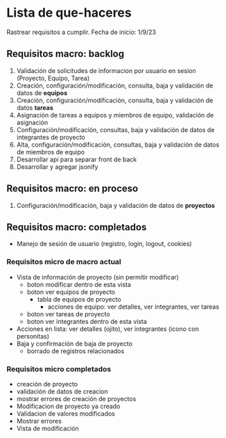 # Lista de que-haceres

Rastrear requisitos a cumplir.
Fecha de inicio: 1/9/23

## Requisitos macro: backlog

1. Validación de solicitudes de informacion por usuario en sesion (Proyecto, Equipo, Tarea)
1. Creación, configuración/modificación,  consulta, baja y validación de datos de **equipos**
1. Creación, configuración/modificación,  consulta, baja y validación de datos **tareas**
1. Asignación de tareas a equipos y miembros de equipo, validación de asignación
1. Configuración/modificación, consultas, baja y validación de datos de integrantes de proyecto
1. Alta, configuración/modificación, consultas, baja y validación de datos de miembros de equipo
1. Desarrollar api para separar front de back
1. Desarrollar y agregar jsonify

## Requisitos macro: en proceso

1. Configuración/modificación, baja y validación de datos de **proyectos**

## Requisitos macro: completados

- Manejo de sesión de usuario (registro, login, logout, cookies)

### Requisitos micro de macro actual

- Vista de información de proyecto (sin permitir modificar)
  - boton modificar dentro de esta vista
  - boton ver equipos de proyecto
    - tabla de equipos de proyecto
      - acciones de equipo: ver detalles, ver integrantes, ver tareas
  - boton ver tareas de proyecto
  - boton ver integrantes dentro de esta vista
- Acciones en lista: ver detalles (ojito), ver integrantes (icono con personitas)
- Baja y confirmación de baja de proyecto
  - borrado de registros relacionados

### Requisitos micro completados

- creación de proyecto
- validación de datos de creacion
- mostrar errores de creación de proyectos
- Modificacion de proyecto ya creado
- Validacion de valores modificados
- Mostrar errores
- Vista de modificación
